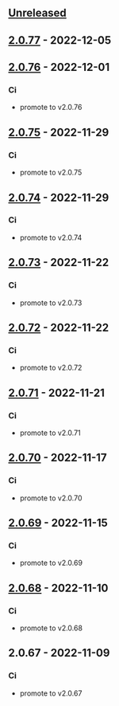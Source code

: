 <a name="unreleased"></a>
## [Unreleased]


<a name="2.0.77"></a>
## [2.0.77] - 2022-12-05

<a name="2.0.76"></a>
## [2.0.76] - 2022-12-01
### Ci
- promote to v2.0.76


<a name="2.0.75"></a>
## [2.0.75] - 2022-11-29
### Ci
- promote to v2.0.75


<a name="2.0.74"></a>
## [2.0.74] - 2022-11-29
### Ci
- promote to v2.0.74


<a name="2.0.73"></a>
## [2.0.73] - 2022-11-22
### Ci
- promote to v2.0.73


<a name="2.0.72"></a>
## [2.0.72] - 2022-11-22
### Ci
- promote to v2.0.72


<a name="2.0.71"></a>
## [2.0.71] - 2022-11-21
### Ci
- promote to v2.0.71


<a name="2.0.70"></a>
## [2.0.70] - 2022-11-17
### Ci
- promote to v2.0.70


<a name="2.0.69"></a>
## [2.0.69] - 2022-11-15
### Ci
- promote to v2.0.69


<a name="2.0.68"></a>
## [2.0.68] - 2022-11-10
### Ci
- promote to v2.0.68


<a name="2.0.67"></a>
## 2.0.67 - 2022-11-09
### Ci
- promote to v2.0.67


[Unreleased]: https://gitlab.industrysoftware.automation.siemens.com/caas-ops/fleet/aws-usea1-qa-qa/compare/2.0.77...HEAD
[2.0.77]: https://gitlab.industrysoftware.automation.siemens.com/caas-ops/fleet/aws-usea1-qa-qa/compare/2.0.76...2.0.77
[2.0.76]: https://gitlab.industrysoftware.automation.siemens.com/caas-ops/fleet/aws-usea1-qa-qa/compare/2.0.75...2.0.76
[2.0.75]: https://gitlab.industrysoftware.automation.siemens.com/caas-ops/fleet/aws-usea1-qa-qa/compare/2.0.74...2.0.75
[2.0.74]: https://gitlab.industrysoftware.automation.siemens.com/caas-ops/fleet/aws-usea1-qa-qa/compare/2.0.73...2.0.74
[2.0.73]: https://gitlab.industrysoftware.automation.siemens.com/caas-ops/fleet/aws-usea1-qa-qa/compare/2.0.72...2.0.73
[2.0.72]: https://gitlab.industrysoftware.automation.siemens.com/caas-ops/fleet/aws-usea1-qa-qa/compare/2.0.71...2.0.72
[2.0.71]: https://gitlab.industrysoftware.automation.siemens.com/caas-ops/fleet/aws-usea1-qa-qa/compare/2.0.70...2.0.71
[2.0.70]: https://gitlab.industrysoftware.automation.siemens.com/caas-ops/fleet/aws-usea1-qa-qa/compare/2.0.69...2.0.70
[2.0.69]: https://gitlab.industrysoftware.automation.siemens.com/caas-ops/fleet/aws-usea1-qa-qa/compare/2.0.68...2.0.69
[2.0.68]: https://gitlab.industrysoftware.automation.siemens.com/caas-ops/fleet/aws-usea1-qa-qa/compare/2.0.67...2.0.68
